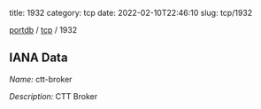 title: 1932
category: tcp
date: 2022-02-10T22:46:10
slug: tcp/1932

[portdb](/) / [tcp](/category/tcp.html) / 1932


## IANA Data

_Name:_ ctt-broker

_Description:_ CTT Broker

